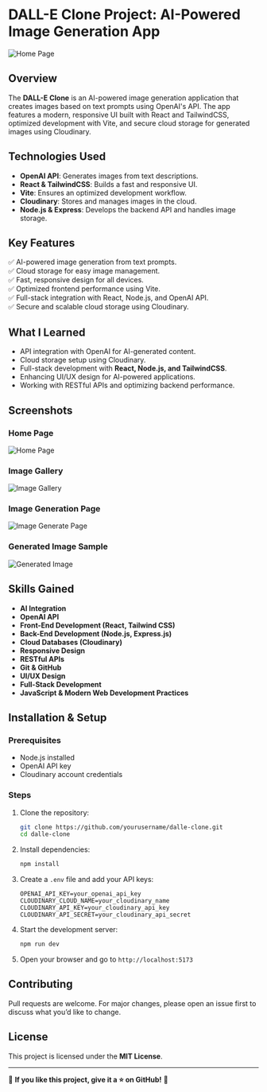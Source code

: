 # DALL-E Clone Project: AI-Powered Image Generation App

![Home Page](https://miro.medium.com/v2/resize:fit:786/format:webp/1*DpApXelIDAOyRupjqz9OLQ.png)

## Overview
The **DALL-E Clone** is an AI-powered image generation application that creates images based on text prompts using OpenAI's API. The app features a modern, responsive UI built with React and TailwindCSS, optimized development with Vite, and secure cloud storage for generated images using Cloudinary.

## Technologies Used
- **OpenAI API**: Generates images from text descriptions.
- **React & TailwindCSS**: Builds a fast and responsive UI.
- **Vite**: Ensures an optimized development workflow.
- **Cloudinary**: Stores and manages images in the cloud.
- **Node.js & Express**: Develops the backend API and handles image storage.

## Key Features
✅ AI-powered image generation from text prompts.  
✅ Cloud storage for easy image management.  
✅ Fast, responsive design for all devices.  
✅ Optimized frontend performance using Vite.  
✅ Full-stack integration with React, Node.js, and OpenAI API.  
✅ Secure and scalable cloud storage using Cloudinary.

## What I Learned
- API integration with OpenAI for AI-generated content.
- Cloud storage setup using Cloudinary.
- Full-stack development with **React, Node.js, and TailwindCSS**.
- Enhancing UI/UX design for AI-powered applications.
- Working with RESTful APIs and optimizing backend performance.

## Screenshots
### Home Page
![Home Page](https://miro.medium.com/v2/resize:fit:786/format:webp/1*DpApXelIDAOyRupjqz9OLQ.png)

### Image Gallery
![Image Gallery](https://miro.medium.com/v2/resize:fit:786/format:webp/1*z-4i_4vEJYJwPgO0QSi5JA.png)

### Image Generation Page
![Image Generate Page](https://miro.medium.com/v2/resize:fit:786/format:webp/1*daK3IP01zJPH7Lu9BIeO5A.png)

### Generated Image Sample
![Generated Image](https://miro.medium.com/v2/resize:fit:786/format:webp/1*huMQwDd3c1OQ4mGgMY11ig.jpeg)

## Skills Gained
- **AI Integration**
- **OpenAI API**
- **Front-End Development (React, Tailwind CSS)**
- **Back-End Development (Node.js, Express.js)**
- **Cloud Databases (Cloudinary)**
- **Responsive Design**
- **RESTful APIs**
- **Git & GitHub**
- **UI/UX Design**
- **Full-Stack Development**
- **JavaScript & Modern Web Development Practices**

## Installation & Setup
### Prerequisites
- Node.js installed
- OpenAI API key
- Cloudinary account credentials

### Steps
1. Clone the repository:
   ```sh
   git clone https://github.com/yourusername/dalle-clone.git
   cd dalle-clone
   ```
2. Install dependencies:
   ```sh
   npm install
   ```
3. Create a `.env` file and add your API keys:
   ```env
   OPENAI_API_KEY=your_openai_api_key
   CLOUDINARY_CLOUD_NAME=your_cloudinary_name
   CLOUDINARY_API_KEY=your_cloudinary_api_key
   CLOUDINARY_API_SECRET=your_cloudinary_api_secret
   ```
4. Start the development server:
   ```sh
   npm run dev
   ```
5. Open your browser and go to `http://localhost:5173`

## Contributing
Pull requests are welcome. For major changes, please open an issue first to discuss what you’d like to change.

## License
This project is licensed under the **MIT License**.

---
📌 **If you like this project, give it a ⭐ on GitHub!** 🚀
